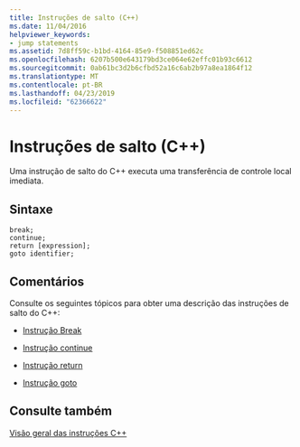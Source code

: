 ```yaml
---
title: Instruções de salto (C++)
ms.date: 11/04/2016
helpviewer_keywords:
- jump statements
ms.assetid: 7d8ff59c-b1bd-4164-85e9-f508851ed62c
ms.openlocfilehash: 6207b500e643179bd3ce064e62effc01b93c6612
ms.sourcegitcommit: 0ab61bc3d2b6cfbd52a16c6ab2b97a8ea1864f12
ms.translationtype: MT
ms.contentlocale: pt-BR
ms.lasthandoff: 04/23/2019
ms.locfileid: "62366622"
---
```

# <a name="jump-statements-c"></a>Instruções de salto (C++)

Uma instrução de salto do C++ executa uma transferência de controle local imediata.

## <a name="syntax"></a>Sintaxe

```
break;
continue;
return [expression];
goto identifier;
```

## <a name="remarks"></a>Comentários

Consulte os seguintes tópicos para obter uma descrição das instruções de salto do C++:

- [Instrução Break](../cpp/break-statement-cpp.md)

- [Instrução continue](../cpp/continue-statement-cpp.md)

- [Instrução return](../cpp/return-statement-cpp.md)

- [Instrução goto](../cpp/goto-statement-cpp.md)

## <a name="see-also"></a>Consulte também

[Visão geral das instruções C++](../cpp/overview-of-cpp-statements.md)